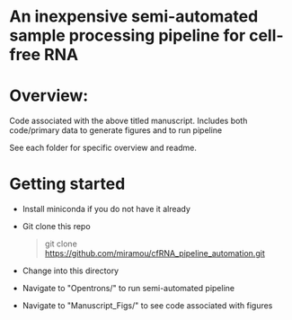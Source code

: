 # An inexpensive semi-automated sample processing pipeline for cell-free RNA

# Overview:
Code associated with the above titled manuscript. Includes both code/primary data to generate figures and to run pipeline

See each folder for specific overview and readme.

# Getting started
* Install miniconda if you do not have it already
* Git clone this repo

	> git clone https://github.com/miramou/cfRNA_pipeline_automation.git

* Change into this directory
* Navigate to "Opentrons/" to run semi-automated pipeline
* Navigate to "Manuscript_Figs/" to see code associated with figures
